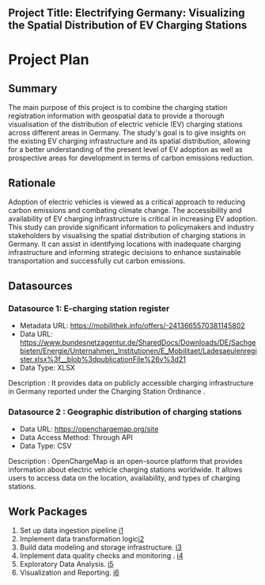 ## Project Title: Electrifying Germany: Visualizing the Spatial Distribution of EV Charging Stations 

# Project Plan

## Summary

The main purpose of this project is to combine the charging station registration information with geospatial data to provide a thorough visualisation of the distribution of electric vehicle (EV) charging stations across different areas in Germany. The study's goal is to give insights on the existing EV charging infrastructure and its spatial distribution, allowing for a better understanding of the present level of EV adoption as well as prospective areas for development in terms of carbon emissions reduction.

## Rationale

Adoption of electric vehicles is viewed as a critical approach to reducing carbon emissions and combating climate change. The accessibility and availability of EV charging infrastructure is critical in increasing EV adoption. This study can provide significant information to policymakers and industry stakeholders by visualising the spatial distribution of charging stations in Germany. It can assist in identifying locations with inadequate charging infrastructure and informing strategic decisions to enhance sustainable transportation and successfully cut carbon emissions.

## Datasources


### Datasource 1: E-charging station register
* Metadata URL: https://mobilithek.info/offers/-2413665570381145802
* Data URL: https://www.bundesnetzagentur.de/SharedDocs/Downloads/DE/Sachgebieten/Energie/Unternahmen_Institutionen/E_Mobilitaet/Ladesaeulenregister.xlsx%3f__blob%3dpublicationFile%26v%3d21
* Data Type: XLSX

Description : It provides data on publicly accessible charging infrastructure in Germany reported under the Charging Station Ordinance .

### Datasource 2 : Geographic distribution of charging stations
* Data URL: https://openchargemap.org/site
* Data Access Method: Through API
* Data Type: CSV

Description : OpenChargeMap is an open-source platform that provides information about electric vehicle charging stations worldwide. It allows users to access data on the location, availability, and types of charging stations.


## Work Packages

1. Set up data ingestion pipeline [i1]
2. Implement data transformation logic[i2]
3. Build data modeling and storage infrastructure. [i3]
4. Implement data quality checks and monitoring . [i4]
5. Exploratory Data Analysis. [i5]
6. Visualization and Reporting. [i6] 

[i1]: https://github.com/diganto-deb/2023-AMSE/issues/1
[i2]: https://github.com/diganto-deb/2023-AMSE/issues/2
[i3]: https://github.com/diganto-deb/2023-AMSE/issues/3
[i4]: https://github.com/diganto-deb/2023-AMSE/issues/4
[i5]: https://github.com/diganto-deb/2023-AMSE/issues/5
[i6]: https://github.com/diganto-deb/2023-AMSE/issues/6
